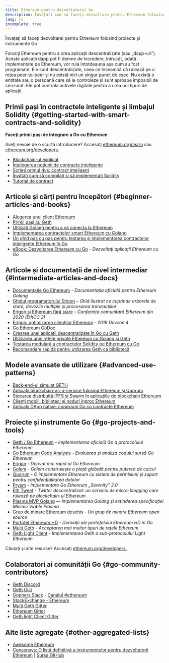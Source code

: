 ```yaml
---
title: Ethereum pentru dezvoltatorii Go
description: Învățați cum să faceţi dezvoltare pentru Ethereum folosind proiecte şi instrumente bazate pe Go
lang: ro
incomplete: true
---
```


<FeaturedText>Învațaţi să faceţi dezvoltarei pentru Ethereum folosind proiecte și instrumente Go</FeaturedText>

Folosiţi Ethereum pentru a crea aplicații descentralizate (sau „dapp-uri”). Aceste aplicații dapp pot fi demne de încredere, întrucât, odată implementate pe Ethereum, vor rula întotdeauna așa cum au fost programate. Ele sunt descentralizate, ceea ce înseamnă că rulează pe o rețea peer-to-peer și nu există nici un singur punct de eșec. Nu există o entitate sau o persoană care să le controleze și sunt aproape imposibil de cenzurat. Ele pot controla activele digitale pentru a crea noi tipuri de aplicații.

## Primii pași în contractele inteligente și limbajul Solidity {#getting-started-with-smart-contracts-and-solidity}

**Faceţi primii pași de integrare a Go cu Ethereum**

Aveţi nevoie de o scurtă introducere? Accesaţi [ethereum.org/learn](/learn/) sau [ethereum.org/developers](/developers/).

- [Blockchain-ul explicat](https://kauri.io/article/d55684513211466da7f8cc03987607d5/blockchain-explained)
- [Înţelegerea noţiunii de contracte inteligente](https://kauri.io/article/e4f66c6079e74a4a9b532148d3158188/ethereum-101-part-5-the-smart-contract)
- [Scrieţi primul dvs. contract inteligent](https://kauri.io/article/124b7db1d0cf4f47b414f8b13c9d66e2/remix-ide-your-first-smart-contract)
- [Învăţaţi cum să compilaţi și să implementaţi Solidity](https://kauri.io/article/973c5f54c4434bb1b0160cff8c695369/understanding-smart-contract-compilation-and-deployment)
- [Tutorial de contract](https://github.com/ethereum/go-ethereum/wiki/Contract-Tutorial)

## Articole și cărți pentru începători {#beginner-articles-and-books}

- [Alegerea unui client Ethereum](https://www.trufflesuite.com/docs/truffle/reference/choosing-an-ethereum-client)
- [Primii pași cu Geth](https://medium.com/@tzhenghao/getting-started-with-geth-c1a30b8d6458)
- [Utilizați Golang pentru a vă conecta la Ethereum](https://www.youtube.com/watch?v=-7uChuO_VzM)
- [Implementarea contractelor smart Ethereum cu Golang](https://www.youtube.com/watch?v=pytGqQmDslE)
- [Un ghid pas cu pas pentru testarea și implementarea contractelor inteligente Ethereum în Go](https://hackernoon.com/a-step-by-step-guide-to-testing-and-deploying-ethereum-smart-contracts-in-go-9fc34b178d78)
- [eBook: Dezvoltarea Ethereum cu Go](https://goethereumbook.org/) - _Dezvoltaţi aplicații Ethereum cu Go_

## Articole și documentații de nivel intermediar {#intermediate-articles-and-docs}

- [Documentație Go Ethereum](https://geth.ethereum.org/docs/) - _Documentația oficială pentru Ethereum Golang_
- [Ghidul programatorului Erigon](https://github.com/ledgerwatch/erigon/blob/devel/docs/programmers_guide/guide.md) – _Ghid ilustrat ce cuprinde arborele de stare, dovezile multiple și procesarea tranzacțiilor_
- [Erigon și Ethereum fără stare](https://youtu.be/3-Mn7OckSus?t=394) - _Conferința comunitară Ethereum din 2020 (EthCC 3)_
- [Erigon: optimizarea clienților Ethereum](https://www.youtube.com/watch?v=CSpc1vZQW2Q) - _2018 Devcon 4_
- [Go Ethereum GoDoc](https://godoc.org/github.com/ethereum/go-ethereum)
- [Crearea unei aplicații descentralizate în Go cu Geth](https://kauri.io/#collections/A%20Hackathon%20Survival%20Guide/creating-a-dapp-in-go-with-geth/)
- [Utilizarea unei rețele private Ethereum cu Golang și Geth](https://myhsts.org/tutorial-learn-how-to-work-with-ethereum-private-network-with-golang-with-geth.php)
- [Testarea modulară a contractelor Solidity pe Ethereum cu Go](https://medium.com/coinmonks/unit-testing-solidity-contracts-on-ethereum-with-go-3cc924091281)
- [Recomandare rapidă pentru utilizarea Geth ca bibliotecă](https://medium.com/coinmonks/web3-go-part-1-31c68c68e20e)

## Modele avansate de utilizare {#advanced-use-patterns}

- [Back-end-ul simulat GETH](https://kauri.io/#collections/An%20ethereum%20test%20toolkit%20in%20Go/the-geth-simulated-backend/#_top)
- [Aplicații blockchain-as-a-service folosind Ethereum și Quorum](https://blockchain.dcwebmakers.com/blockchain-as-a-service-apps-using-ethereum-and-quorum.html)
- [Stocarea distribuită IPFS și Swarm în aplicațiile de blockchain Ethereum](https://blockchain.dcwebmakers.com/work-with-distributed-storage-ipfs-and-swarm-in-ethereum.html)
- [Clienți mobili: biblioteci și noduri inproc Ethereum](https://github.com/ethereum/go-ethereum/wiki/Mobile-Clients:-Libraries-and-Inproc-Ethereum-Nodes)
- [Aplicații DApp native: conexiuni Go cu contracte Ethereum](https://github.com/ethereum/go-ethereum/wiki/Native-DApps:-Go-bindings-to-Ethereum-contracts)

## Proiecte și instrumente Go {#go-projects-and-tools}

- [Geth / Go Ethereum](https://github.com/ethereum/go-ethereum) - _Implementarea oficială Go a protocolului Ethereum_
- [Go Ethereum Code Analysis](https://github.com/ZtesoftCS/go-ethereum-code-analysis) - _Evaluarea și analiza codului sursă Go Ethereum_
- [Erigon](https://github.com/ledgerwatch/erigon) - _Derivat mai rapid al Go Ethereum_
- [Golem](https://github.com/golemfactory/golem) - _Golem construiește o piață globală pentru puterea de calcul_
- [Quorum](https://github.com/jpmorganchase/quorum) - _O implementare Ethereum cu sistem de permisiuni și suport pentru confidențialitatea datelor_
- [Prysm](https://github.com/prysmaticlabs/prysm) - _Implementare Go Ethereum „Serenity” 2.0_
- [Eth Tweet](https://github.com/yep/eth-tweet) - _Twitter descentralizat: un serviciu de micro-blogging care rulează pe blockchain-ul Ethereum_
- [Plasma MVP Golang](https://github.com/kyokan/plasma) — _Implementarea Golang și extinderea specificației Minime Viable Plasma_
- [Grup de minare Ethereum deschis](https://github.com/sammy007/open-ethereum-pool) - _Un grup de minare Ethereum open source_
- [Portofel Ethereum HD](https://github.com/miguelmota/go-ethereum-hdwallet) - _Derivații ale portofelului Ethereum HD în Go_
- [Multi Geth](https://github.com/multi-geth/multi-geth) - _Acceptarea mai multor tipuri de rețele Ethereum_
- [Geth Light Client](https://github.com/zsfelfoldi/go-ethereum/wiki/Geth-Light-Client) - _Implementarea Geth a sub-protocolului Light Ethereum_

Căutaţi şi alte resurse? Accesaţi [ethereum.org/developers.](/developers/)

## Colaboratori ai comunității Go {#go-community-contributors}

- [Geth Discord](https://discordapp.com/invite/nthXNEv)
- [Geth Gist](https://gitter.im/ethereum/go-ethereum)
- [Gophers Slack](https://invite.slack.golangbridge.org/) - [Canalul #ethereum](https://gophers.slack.com/messages/C9HP1S9V2)
- [StackExchange - Ethereum](https://ethereum.stackexchange.com/)
- [Multi Geth Gitter](https://gitter.im/ethoxy/multi-geth)
- [Ethereum Gitter](https://gitter.im/ethereum/home)
- [Geth light Client Gitter](https://gitter.im/ethereum/light-client)

## Alte liste agregate {#other-aggregated-lists}

- [Awesome Ethereum](https://github.com/btomashvili/awesome-ethereum)
- [Consensys: O listă definitivă a instrumentelor pentru dezvoltatorii Ethereum](https://media.consensys.net/an-definitive-list-of-ethereum-developer-tools-2159ce865974) | [Sursa GitHub](https://github.com/ConsenSys/ethereum-developer-tools-list)

